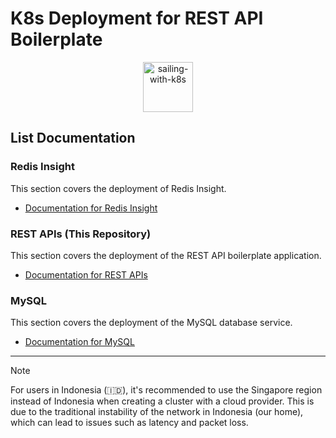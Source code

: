 # K8s Deployment for REST API Boilerplate

<p align="center">
   <img src="https://kubernetes.io/images/kubernetes.png" alt="sailing-with-k8s" width="80">
</p>

## List Documentation

### Redis Insight

This section covers the deployment of Redis Insight.

- [Documentation for Redis Insight](REDIS.md)

### REST APIs (This Repository)

This section covers the deployment of the REST API boilerplate application.

- [Documentation for REST APIs](RESTAPIs.md)

### MySQL

This section covers the deployment of the MySQL database service.

- [Documentation for MySQL](MySQL.md)

---

> [!NOTE]
> For users in Indonesia (🇮🇩), it's recommended to use the Singapore region instead of Indonesia when creating a cluster with a cloud provider. This is due to the traditional instability of the network in Indonesia (our home), which can lead to issues such as latency and packet loss.

